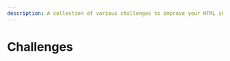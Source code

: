 ```yaml
---
description: A collection of various challenges to improve your HTML skills.
---
```


# Challenges

